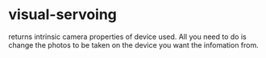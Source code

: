 # visual-servoing
returns intrinsic camera properties of device used. All you need to do is change the photos to be taken on the device you want the infomation from.

